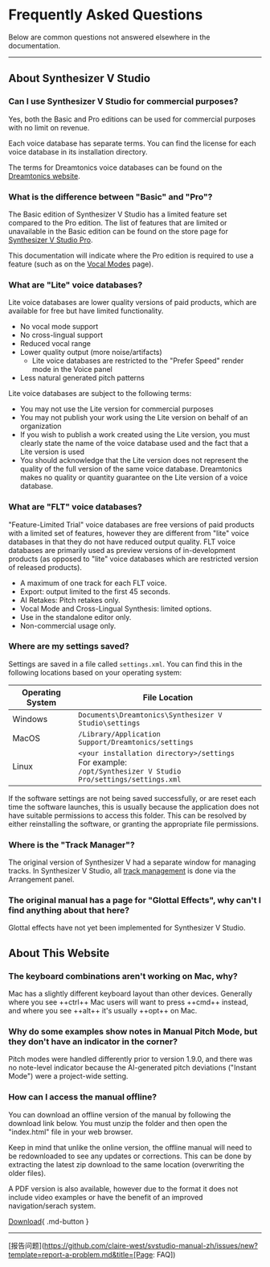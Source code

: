 # Frequently Asked Questions

Below are common questions not answered elsewhere in the documentation.

---

## About Synthesizer V Studio

### Can I use Synthesizer V Studio for commercial purposes?
Yes, both the Basic and Pro editions can be used for commercial purposes with no limit on revenue.

Each voice database has separate terms. You can find the license for each voice database in its installation directory.

The terms for Dreamtonics voice databases can be found on the [Dreamtonics website](https://dreamtonics.com/en/terms/).

### What is the difference between "Basic" and "Pro"?

The Basic edition of Synthesizer V Studio has a limited feature set compared to the Pro edition. The list of features that are limited or unavailable in the Basic edition can be found on the store page for [Synthesizer V Studio Pro](https://store.dreamtonics.com/product/editor-svstudio-pro/).

This documentation will indicate where the Pro edition is required to use a feature (such as on the [Vocal Modes](ai-functions/vocal-modes.md) page).

### What are "Lite" voice databases?
Lite voice databases are lower quality versions of paid products, which are available for free but have limited functionality.

- No vocal mode support
- No cross-lingual support
- Reduced vocal range
- Lower quality output (more noise/artifacts)
    - Lite voice databases are restricted to the "Prefer Speed" render mode in the Voice panel
- Less natural generated pitch patterns

Lite voice databases are subject to the following terms:

- You may not use the Lite version for commercial purposes
- You may not publish your work using the Lite version on behalf of an organization
- If you wish to publish a work created using the Lite version, you must clearly state the name of the voice database used and the fact that a Lite version is used
- You should acknowledge that the Lite version does not represent the quality of the full version of the same voice database. Dreamtonics makes no quality or quantity guarantee on the Lite version of a voice database.

### What are "FLT" voice databases?
"Feature-Limited Trial" voice databases are free versions of paid products with a limited set of features, however they are different from "lite" voice databases in that they do not have reduced output quality. FLT voice databases are primarily used as preview versions of in-development products (as opposed to "lite" voice databases which are restricted version of released products).

- A maximum of one track for each FLT voice.
- Export: output limited to the first 45 seconds.
- AI Retakes: Pitch retakes only.
- Vocal Mode and Cross-Lingual Synthesis: limited options.
- Use in the standalone editor only.
- Non-commercial usage only.

### Where are my settings saved?

Settings are saved in a file called `settings.xml`. You can find this in the following locations based on your operating system:

|Operating System|File Location|
|---|---|
|Windows|`Documents\Dreamtonics\Synthesizer V Studio\settings`|
|MacOS|`/Library/Application Support/Dreamtonics/settings`|
|Linux|`<your installation directory>/settings`<br/>For example:<br/>`/opt/Synthesizer V Studio Pro/settings/settings.xml`|

If the software settings are not being saved successfully, or are reset each time the software launches, this is usually because the application does not have suitable permissions to access this folder. This can be resolved by either reinstalling the software, or granting the appropriate file permissions.

### Where is the "Track Manager"?

The original version of Synthesizer V had a separate window for managing tracks. In Synthesizer V Studio, all [track management](quickstart/managing-tracks.md) is done via the Arrangement panel.

### The original manual has a page for "Glottal Effects", why can't I find anything about that here?

Glottal effects have not yet been implemented for Synthesizer V Studio.

## About This Website

### The keyboard combinations aren't working on Mac, why?

Mac has a slightly different keyboard layout than other devices. Generally where you see ++ctrl++ Mac users will want to press ++cmd++ instead, and where you see ++alt++ it's usually ++opt++ on Mac.

### Why do some examples show notes in Manual Pitch Mode, but they don't have an indicator in the corner?

Pitch modes were handled differently prior to version 1.9.0, and there was no note-level indicator because the AI-generated pitch deviations ("Instant Mode") were a project-wide setting.

### How can I access the manual offline?

You can download an offline version of the manual by following the download link below. You must unzip the folder and then open the "index.html" file in your web browser.

Keep in mind that unlike the online version, the offline manual will need to be redownloaded to see any updates or corrections. This can be done by extracting the latest zip download to the same location (overwriting the older files).

A PDF version is also available, however due to the format it does not include video examples or have the benefit of an improved navigation/serach system.

[Download](https://github.com/claire-west/svstudio-manual-zh/releases/tag/latest){ .md-button }

---

[报告问题](https://github.com/claire-west/svstudio-manual-zh/issues/new?template=report-a-problem.md&title=[Page: FAQ])